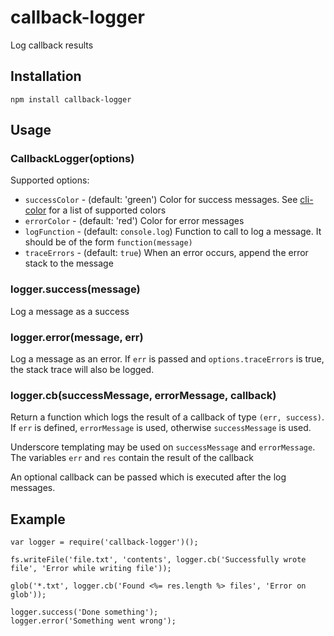 # callback-logger

Log callback results


## Installation

    npm install callback-logger

## Usage


### CallbackLogger(options)

Supported options:

* `successColor` - (default: 'green') Color for success messages. See [cli-color](https://github.com/medikoo/cli-color) for a list of supported colors
* `errorColor` - (default: 'red') Color for error messages
* `logFunction` - (default: `console.log`) Function to call to log a message. It should be of the form `function(message)`
* `traceErrors` - (default: `true`) When an error occurs, append the error stack to the message


### logger.success(message)

Log a message as a success


### logger.error(message, err)

Log a message as an error. If `err` is passed and `options.traceErrors` is true, the stack trace will also be logged.


### logger.cb(successMessage, errorMessage, callback)

Return a function which logs the result of a callback of type `(err, success)`. If `err` is defined, `errorMessage` is used, otherwise `successMessage` is used.

Underscore templating may be used on `successMessage` and `errorMessage`. The variables `err` and `res` contain the result of the callback

An optional callback can be passed which is executed after the log messages.


## Example

    var logger = require('callback-logger')();

    fs.writeFile('file.txt', 'contents', logger.cb('Successfully wrote file', 'Error while writing file'));

    glob('*.txt', logger.cb('Found <%= res.length %> files', 'Error on glob'));

    logger.success('Done something');
    logger.error('Something went wrong');
